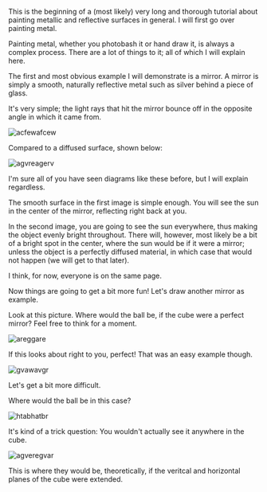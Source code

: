 This is the beginning of a (most likely) very long and thorough tutorial about painting metallic and reflective surfaces in general. I will first go over painting metal.

Painting metal, whether you photobash it or hand draw it, is always a complex process. There are a lot of things to it; all of which I will explain here.

The first and most obvious example I will demonstrate is a mirror. A mirror is simply a smooth, naturally reflective metal such as silver behind a piece of glass.

It's very simple; the light rays that hit the mirror bounce off in the opposite angle in which it came from.

![acfewafcew](https://user-images.githubusercontent.com/54787701/105760415-c180ca00-5f1f-11eb-9ec0-2ef64b27ae42.jpg)

Compared to a diffused surface, shown below:

![agvreagerv](https://user-images.githubusercontent.com/54787701/105760760-3bb14e80-5f20-11eb-9b8a-e182a24542e0.jpg)

I'm sure all of you have seen diagrams like these before, but I will explain regardless.

The smooth surface in the first image is simple enough. You will see the sun in the center of the mirror, reflecting right back at you.

In the second image, you are going to see the sun everywhere, thus making the object evenly bright throughout. There will, however, most likely be a bit of a bright spot in the center, where the sun would be if it were a mirror; unless the object is a perfectly diffused material, in which case that would not happen (we will get to that later).

I think, for now, everyone is on the same page.

Now things are going to get a bit more fun! Let's draw another mirror as example.

Look at this picture. Where would the ball be, if the cube were a perfect mirror? Feel free to think for a moment.

![areggare](https://user-images.githubusercontent.com/54787701/105762147-0148b100-5f22-11eb-8f4c-10c672fa6db8.jpg)

If this looks about right to you, perfect! That was an easy example though.

![gvawavgr](https://user-images.githubusercontent.com/54787701/105762210-1c1b2580-5f22-11eb-8d0f-8bd7c4050429.jpg)

Let's get a bit more difficult.

Where would the ball be in this case?

![htabhatbr](https://user-images.githubusercontent.com/54787701/105762671-aebbc480-5f22-11eb-83c8-5e08f060ad80.jpg)

It's kind of a trick question: You wouldn't actually see it anywhere in the cube.

![agveregvar](https://user-images.githubusercontent.com/54787701/105762906-0ce8a780-5f23-11eb-80de-594620774d77.jpg)

This is where they would be, theoretically, if the veritcal and horizontal planes of the cube were extended.






